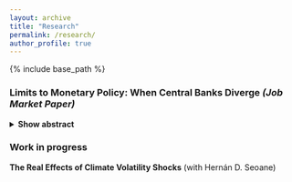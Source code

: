 ```yaml
---
layout: archive
title: "Research"
permalink: /research/
author_profile: true
---
```

{% include base_path %}

### Limits to Monetary Policy: When Central Banks Diverge *(Job Market Paper)*
<details>
  <summary><strong>Show abstract</strong></summary>
  <p>
This paper studies how monetary policy divergence across major central banks conditions the transmission of domestic monetary policy. Using state-dependent local projections, the empirical analysis shows that the transmission of European Central Bank (ECB) policy weakens when Federal Reserve (Fed) shocks have the opposite sign. In particular, during U.S. monetary expansions, an ECB tightening shock attracts capital inflows to the euro area and generates counterintuitive movements in domestic activity and prices. By contrast, a Fed tightening remains unambiguously contractionary. A two-country New Keynesian model with a global investor is consistent with these findings. The mechanism operates through incomplete international asset markets and the dominant role of the U.S. dollar in global funding, which—through return equalization—produces asymmetric cross-border spillovers that condition the transmission of ECB policy.
  </p>
</details>

### Work in progress
**The Real Effects of Climate Volatility Shocks** (with Hernán D. Seoane)
